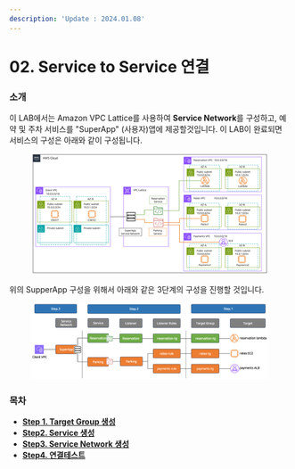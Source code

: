 ```yaml
---
description: 'Update : 2024.01.08'
---
```


# 02. Service to Service 연결

### 소개&#x20;

이 LAB에서는  Amazon VPC Lattice를 사용하여 **Service Network**를 구성하고, 예약 및 주차 서비스를 "SuperApp" (사용자)앱에 제공할것입니다. 이 LAB이 완료되면 서비스의 구성은 아래와 같이 구성됩니다.

<figure><img src="../.gitbook/assets/image (4) (1) (1).png" alt=""><figcaption></figcaption></figure>

위의 SupperApp 구성을 위해서 아래와 같은 3단계의 구성을 진행할 것입니다.

<figure><img src="../.gitbook/assets/image (1) (1) (1) (1) (1) (1) (1) (1).png" alt=""><figcaption></figcaption></figure>

### 목차

* [**Step 1. Target Group 생성**](1.-target-group.md)
* [**Step2. Service 생성**](2.-service.md)
* [**Step3. Service Network 생성**](3.-service-network.md)
* [**Step4. 연결테스트**](4..md)
